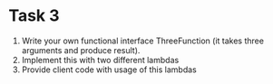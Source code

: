 # Task 3
1. Write your own functional interface ThreeFunction (it takes three arguments and produce result).</br>
2. Implement this with two different lambdas </br>
3. Provide client code with usage of this lambdas </br>